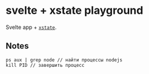 # svelte + xstate playground

Svelte app + [`xstate`](https://github.com/statelyai/xstate).

## Notes

```
ps aux | grep node // найти процессы nodejs
kill PID // завершить процесс

```
